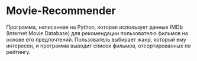 # Movie-Recommender

Программа, написанная на Python, которая использует данные IMDb (Internet Movie Database) для рекомендации пользователю фильмов на основе его предпочтений. Пользователь выбирает жанр, который ему интересен, и программа выводит список фильмов, отсортированных по рейтингу.
